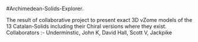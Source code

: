 #Archimedean-Solids-Explorer.

The result of collaborative project to present exact 3D vZome models of the 13 Catalan-Solids including their Chiral versions where they exist. Collaborators :- Underminstic, John K, David Hall, Scott V, Jackpike
